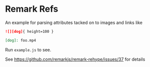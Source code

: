 # Remark Refs
An example for parsing attributes tacked on to images and links like

```markdown
![][dog]{ height=100 }

[dog]: foo.mp4
```

Run `example.js` to see.

See https://github.com/remarkjs/remark-rehype/issues/37 for details
